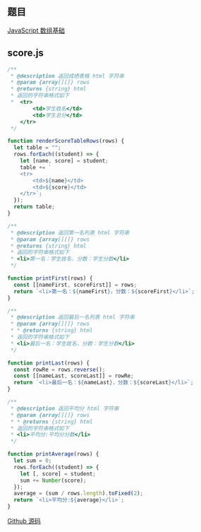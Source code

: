 ## 题目

[JavaScript 数组基础](http://ife.baidu.com/javascript/arrayBasic.html)

## score.js

```js
/**
 * @description 返回成绩表格 html 字符串
 * @param {array[][]} rows
 * @returns {string} html
 * 返回的字符串格式如下
 *  <tr>
        <td>学生姓名</td>
        <td>学生总分</td>
    </tr>
 */

function renderScoreTableRows(rows) {
  let table = "";
  rows.forEach((student) => {
    let [name, score] = student;
    table += `
    <tr>
        <td>${name}</td>
        <td>${score}</td>
    </tr>`;
  });
  return table;
}

/**
 * @description 返回第一名列表 html 字符串
 * @param {array[][]} rows
 * @returns {string} html
 * 返回的字符串格式如下
 * <li>第一名：学生姓名，分数：学生分数</li>
 */

function printFirst(rows) {
  const [[nameFirst, scoreFirst]] = rows;
  return `<li>第一名：${nameFirst}，分数：${scoreFirst}</li>`;
}

/**
 * @description 返回最后一名列表 html 字符串
 * @param {array[][]} rows
 * * @returns {string} html
 * 返回的字符串格式如下
 * <li>最后一名：学生姓名，分数：学生分数</li>
 */

function printLast(rows) {
  const rowRe = rows.reverse();
  const [[nameLast, scoreLast]] = rowRe;
  return `<li>最后一名：${nameLast}，分数：${scoreLast}</li>`;
}

/**
 * @description 返回平均分 html 字符串
 * @param {array[][]} rows
 * * @returns {string} html
 * 返回的字符串格式如下
 * <li>平均分:平均分分数</li>
 */

function printAverage(rows) {
  let sum = 0;
  rows.forEach((student) => {
    let [, score] = student;
    sum += Number(score);
  });
  average = (sum / rows.length).toFixed(2);
  return `<li>平均分:${average}</li>`;
}
```

[Github 源码](https://github.com/sevichee/IFE-Practice/tree/main/Day%2007-08/JS%20%E6%95%B0%E7%BB%84%E7%BB%83%E4%B9%A0%E4%BB%BB%E5%8A%A1)
